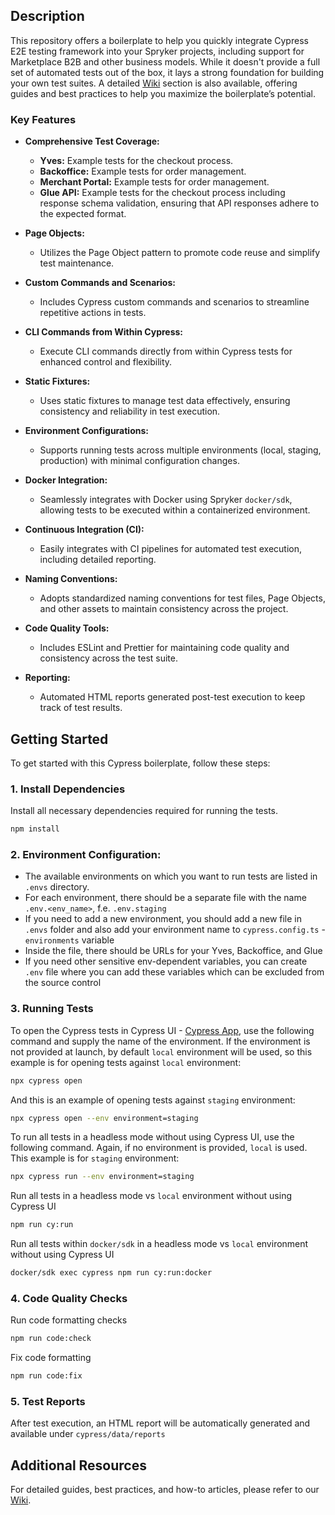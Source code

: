 ## Description

This repository offers a boilerplate to help you quickly integrate Cypress E2E testing framework into your Spryker projects, including support for Marketplace B2B and other business models. While it doesn't provide a full set of automated tests out of the box, it lays a strong foundation for building your own test suites. A detailed [Wiki](https://github.com/spryker-projects/cypress-boilerplate/wiki) section is also available, offering guides and best practices to help you maximize the boilerplate’s potential.

### Key Features

- **Comprehensive Test Coverage:**

  - **Yves:** Example tests for the checkout process.
  - **Backoffice:** Example tests for order management.
  - **Merchant Portal:** Example tests for order management.
  - **Glue API:** Example tests for the checkout process including response schema validation, ensuring that API responses adhere to the expected format.

- **Page Objects:**

  - Utilizes the Page Object pattern to promote code reuse and simplify test maintenance.

- **Custom Commands and Scenarios:**

  - Includes Cypress custom commands and scenarios to streamline repetitive actions in tests.

- **CLI Commands from Within Cypress:**

  - Execute CLI commands directly from within Cypress tests for enhanced control and flexibility.

- **Static Fixtures:**

  - Uses static fixtures to manage test data effectively, ensuring consistency and reliability in test execution.

- **Environment Configurations:**

  - Supports running tests across multiple environments (local, staging, production) with minimal configuration changes.

- **Docker Integration:**

  - Seamlessly integrates with Docker using Spryker `docker/sdk`, allowing tests to be executed within a containerized environment.

- **Continuous Integration (CI):**

  - Easily integrates with CI pipelines for automated test execution, including detailed reporting.

- **Naming Conventions:**

  - Adopts standardized naming conventions for test files, Page Objects, and other assets to maintain consistency across the project.

- **Code Quality Tools:**

  - Includes ESLint and Prettier for maintaining code quality and consistency across the test suite.

- **Reporting:**
  - Automated HTML reports generated post-test execution to keep track of test results.

## Getting Started

To get started with this Cypress boilerplate, follow these steps:

### 1. Install Dependencies

Install all necessary dependencies required for running the tests.

```bash
npm install
```

### 2. Environment Configuration:

- The available environments on which you want to run tests are listed in `.envs` directory.
- For each environment, there should be a separate file with the name `.env.<env_name>`, f.e. `.env.staging`
- If you need to add a new environment, you should add a new file in `.envs` folder and also add your environment name to `cypress.config.ts` - `environments` variable
- Inside the file, there should be URLs for your Yves, Backoffice, and Glue
- If you need other sensitive env-dependent variables, you can create `.env` file where you can add these variables which can be excluded from the source control

### 3. Running Tests

To open the Cypress tests in Cypress UI - [Cypress App](https://docs.cypress.io/guides/core-concepts/cypress-app), use the following command and supply the name of the environment.
If the environment is not provided at launch, by default `local` environment will be used, so this example is for opening tests against `local` environment:

```bash
npx cypress open
```

And this is an example of opening tests against `staging` environment:

```bash
npx cypress open --env environment=staging
```

To run all tests in a headless mode without using Cypress UI, use the following command. Again, if no environment is provided, `local` is used.
This example is for `staging` environment:

```bash
npx cypress run --env environment=staging
```

Run all tests in a headless mode vs `local` environment without using Cypress UI

```bash
npm run cy:run
```

Run all tests within `docker/sdk` in a headless mode vs `local` environment without using Cypress UI

```bash
docker/sdk exec cypress npm run cy:run:docker
```

### 4. Code Quality Checks

Run code formatting checks

```bash
npm run code:check
```

Fix code formatting

```bash
npm run code:fix
```

### 5. Test Reports

After test execution, an HTML report will be automatically generated and available under `cypress/data/reports`

## Additional Resources

For detailed guides, best practices, and how-to articles, please refer to our [Wiki](https://github.com/spryker-projects/cypress-boilerplate/wiki).
